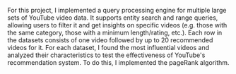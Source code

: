 For this project, I implemented a query processing engine for multiple large sets of YouTube video data. It supports entity search and range queries, allowing users to filter it and get insights on specific videos (e.g. those with the same category, those with a minimum length/rating, etc.). Each row in the datasets consists of one video followed by up to 20 recommended videos for it. For each dataset, I found the most influential videos and analyzed their characteristics to test the effectiveness of YouTube's recommendation system. To do this, I implemented the pageRank algorithm.
